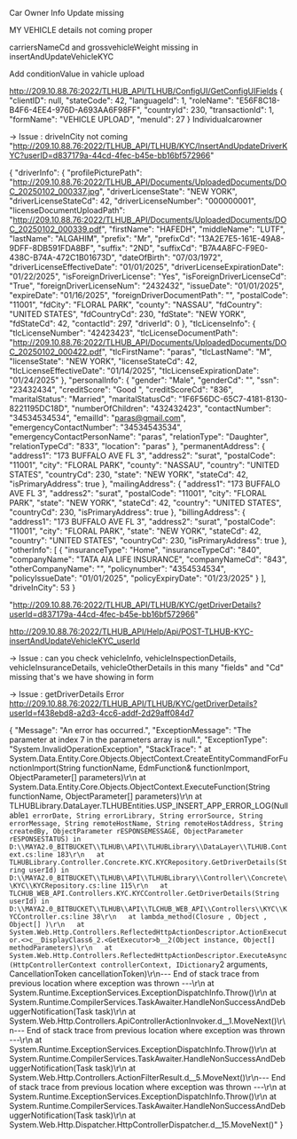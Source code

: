 <!-- 666666666666 -->
 Car Owner Info Update missing


<!-- 666666666666 -->
 MY VEHICLE details not coming proper


<!-- 444444444444444444 -->
carriersNameCd and grossvehicleWeight missing in insertAndUpdateVehicleKYC

<!-- 555555555555555555 -->
Add conditionValue in vahicle upload

http://209.10.88.76:2022/TLHUB_API/TLHUB/ConfigUI/GetConfigUIFields
{
  "clientID": null,
  "stateCode": 42,
  "languageId": 1,
  "roleName": "E56F8C18-B4F6-4EE4-976D-A693AA6F98FF",
  "countryId": 230,
  "transactionId": 1,
  "formName": "VEHICLE UPLOAD",
  "menuId": 27
}
Individualcarowner

<!-- 1111111111111 -->
-> Issue : driveInCity not coming
"http://209.10.88.76:2022/TLHUB_API/TLHUB/KYC/InsertAndUpdateDriverKYC?userID=d837179a-44cd-4fec-b45e-bb16bf572966"

{
    "driverInfo": {
      "profilePicturePath": "http://209.10.88.76:2022/TLHUB_API/Documents/UploadedDocuments/DOC_20250102_000337.jpg",
      "driverLicenseState": "NEW YORK",
      "driverLicenseStateCd": 42,
      "driverLicenseNumber": "000000001",
      "licenseDocumentUploadPath": "http://209.10.88.76:2022/TLHUB_API/Documents/UploadedDocuments/DOC_20250102_000339.pdf",
      "firstName": "HAFEDH",
      "middleName": "LUTF",
      "lastName": "ALGAHIM",
      "prefix": "Mr",
      "prefixCd": "13A2E7E5-161E-49A8-9DFF-8DB591FDA8BF",
      "suffix": "2ND",
      "suffixCd": "B7A4A8FC-F9E0-438C-B74A-472C1B01673D",
      "dateOfBirth": "07/03/1972",
      "driverLicenseEffectiveDate": "01/01/2025",
      "driverLicenseExpirationDate": "01/22/2025",
      "isForeignDriverLicense": "Yes",
      "isForeignDriverLicenseCd": "True",
      "foreignDriverLicenseNum": "2432432",
      "issueDate": "01/01/2025",
      "expireDate": "01/16/2025",
      "foreignDriverDocumentPath": "",
      "postalCode": "11001",
      "fdCity": "FLORAL PARK",
      "county": "NASSAU",
      "fdCountry": "UNITED STATES",
      "fdCountryCd": 230,
      "fdState": "NEW YORK",
      "fdStateCd": 42,
      "contactId": 297,
      "driverId": 0
    },
    "tlcLicenseInfo": {
      "tlcLicenseNumber": "42423423",
      "tlcLicenseDocumentPath": "http://209.10.88.76:2022/TLHUB_API/Documents/UploadedDocuments/DOC_20250102_000422.pdf",
      "tlcFirstName": "paras",
      "tlcLastName": "M",
      "licenseState": "NEW YORK",
      "licenseStateCd": 42,
      "tlcLicenseEffectiveDate": "01/14/2025",
      "tlcLicenseExpirationDate": "01/24/2025"
    },
    "personalInfo": {
      "gender": "Male",
      "genderCd": "",
      "ssn": "23432434",
      "creditScore": "Good ",
      "creditScoreCd": "836",
      "maritalStatus": "Married",
      "maritalStatusCd": "1F6F56DC-65C7-4181-8130-8221195DC18D",
      "numberOfChildren": "432432423",
      "contactNumber": "34534534534",
      "emailId": "paras@gmail.com",
      "emergencyContactNumber": "34534543534",
      "emergencyContactPersonName": "paras",
      "relationType": "Daughter",
      "relationTypeCd": "833",
      "location": "paras"
    },
    "permanentAddress": {
      "address1": "173 BUFFALO AVE FL 3",
      "address2": "surat",
      "postalCode": "11001",
      "city": "FLORAL PARK",
      "county": "NASSAU",
      "country": "UNITED STATES",
      "countryCd": 230,
      "state": "NEW YORK",
      "stateCd": 42,
      "isPrimaryAddress": true
    },
    "mailingAddress": {
      "address1": "173 BUFFALO AVE FL 3",
      "address2": "surat",
      "postalCode": "11001",
      "city": "FLORAL PARK",
      "state": "NEW YORK",
      "stateCd": 42,
      "country": "UNITED STATES",
      "countryCd": 230,
      "isPrimaryAddress": true
    },
    "billingAddress": {
      "address1": "173 BUFFALO AVE FL 3",
      "address2": "surat",
      "postalCode": "11001",
      "city": "FLORAL PARK",
      "state": "NEW YORK",
      "stateCd": 42,
      "country": "UNITED STATES",
      "countryCd": 230,
      "isPrimaryAddress": true
    },
    "otherInfo": [
      {
        "insuranceType": "Home",
        "insuranceTypeCd": "840",
        "companyName": "TATA AIA LIFE INSURANCE",
        "companyNameCd": "843",
        "otherCompanyName": "",
        "policynumber": "4354534534",
        "policyIssueDate": "01/01/2025",
        "policyExpiryDate": "01/23/2025"
      }
    ],
    "driveInCity": 53
}


"http://209.10.88.76:2022/TLHUB_API/TLHUB/KYC/getDriverDetails?userId=d837179a-44cd-4fec-b45e-bb16bf572966"


<!-- 2222222222222 -->
http://209.10.88.76:2022/TLHUB_API/Help/Api/POST-TLHUB-KYC-insertAndUpdateVehicleKYC_userId

-> Issue : can you check vehicleInfo, vehicleInspectionDetails, vehicleInsuranceDetails, vehicleOtherDetails
in this many "fields" and  "Cd" missing that's we have showing in form 


<!-- 333333333333333333 -->
-> Issue : getDriverDetails Error
http://209.10.88.76:2022/TLHUB_API/TLHUB/KYC/getDriverDetails?userId=f438ebd8-a2d3-4cc6-addf-2d29aff084d7

{
    "Message": "An error has occurred.",
    "ExceptionMessage": "The parameter at index 7 in the parameters array is null.",
    "ExceptionType": "System.InvalidOperationException",
    "StackTrace": "   at System.Data.Entity.Core.Objects.ObjectContext.CreateEntityCommandForFunctionImport(String functionName, EdmFunction& functionImport, ObjectParameter[] parameters)\r\n   at System.Data.Entity.Core.Objects.ObjectContext.ExecuteFunction(String functionName, ObjectParameter[] parameters)\r\n   at TLHUBLibrary.DataLayer.TLHUBEntities.USP_INSERT_APP_ERROR_LOG(Nullable`1 errorDate, String errorLibrary, String errorSource, String errorMessage, String remoteHostName, String remoteHostAddress, String createdBy, ObjectParameter rESPONSEMESSAGE, ObjectParameter rESPONSESTATUS) in D:\\MAYA2.0_BITBUCKET\\TLHUB\\API\\TLHUBLibrary\\DataLayer\\TLHUB.Context.cs:line 183\r\n   at TLHUBLibrary.Controller.Concrete.KYC.KYCRepository.GetDriverDetails(String userId) in D:\\MAYA2.0_BITBUCKET\\TLHUB\\API\\TLHUBLibrary\\Controller\\Concrete\\KYC\\KYCRepository.cs:line 115\r\n   at TLCHUB_WEB_API.Controllers.KYC.KYCController.GetDriverDetails(String userId) in D:\\MAYA2.0_BITBUCKET\\TLHUB\\API\\TLCHUB_WEB_API\\Controllers\\KYC\\KYCController.cs:line 38\r\n   at lambda_method(Closure , Object , Object[] )\r\n   at System.Web.Http.Controllers.ReflectedHttpActionDescriptor.ActionExecutor.<>c__DisplayClass6_2.<GetExecutor>b__2(Object instance, Object[] methodParameters)\r\n   at System.Web.Http.Controllers.ReflectedHttpActionDescriptor.ExecuteAsync(HttpControllerContext controllerContext, IDictionary`2 arguments, CancellationToken cancellationToken)\r\n--- End of stack trace from previous location where exception was thrown ---\r\n   at System.Runtime.ExceptionServices.ExceptionDispatchInfo.Throw()\r\n   at System.Runtime.CompilerServices.TaskAwaiter.HandleNonSuccessAndDebuggerNotification(Task task)\r\n   at System.Web.Http.Controllers.ApiControllerActionInvoker.<InvokeActionAsyncCore>d__1.MoveNext()\r\n--- End of stack trace from previous location where exception was thrown ---\r\n   at System.Runtime.ExceptionServices.ExceptionDispatchInfo.Throw()\r\n   at System.Runtime.CompilerServices.TaskAwaiter.HandleNonSuccessAndDebuggerNotification(Task task)\r\n   at System.Web.Http.Controllers.ActionFilterResult.<ExecuteAsync>d__5.MoveNext()\r\n--- End of stack trace from previous location where exception was thrown ---\r\n   at System.Runtime.ExceptionServices.ExceptionDispatchInfo.Throw()\r\n   at System.Runtime.CompilerServices.TaskAwaiter.HandleNonSuccessAndDebuggerNotification(Task task)\r\n   at System.Web.Http.Dispatcher.HttpControllerDispatcher.<SendAsync>d__15.MoveNext()"
}

